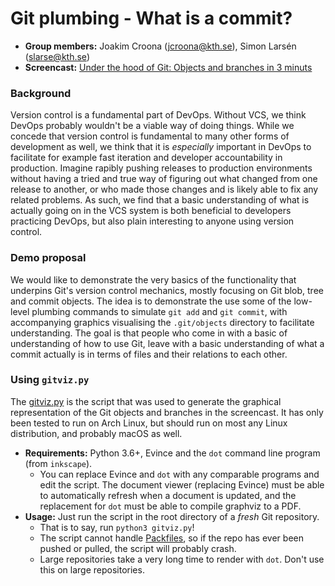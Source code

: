 # Git plumbing - What is a commit?

* **Group members:** Joakim Croona (jcroona@kth.se), Simon Larsén
  (slarse@kth.se)
* **Screencast:** [Under the hood of Git: Objects and branches in 3 minuts](https://www.youtube.com/watch?v=_rLuz9gzDVQ)

### Background
Version control is a fundamental part of DevOps. Without VCS, we think DevOps
probably wouldn't be a viable way of doing things. While we concede that version
control is fundamental to many other forms of development as well, we think that
it is _especially_ important in DevOps to facilitate for example fast iteration
and developer accountability in production. Imagine rapibly pushing releases to
production environments without having a tried and true way of figuring out what
changed from one release to another, or who made those changes and is likely
able to fix any related problems. As such, we find that a basic understanding of
what is actually going on in the VCS system is both beneficial to developers
practicing DevOps, but also plain interesting to anyone using version control.

### Demo proposal
We would like to demonstrate the very basics of the functionality that underpins
Git's version control mechanics, mostly focusing on Git blob, tree and commit
objects. The idea is to demonstrate the use some of the low-level plumbing
commands to simulate `git add` and `git commit`, with accompanying graphics
visualising the `.git/objects` directory to facilitate understanding. The goal
is that people who come in with a basic of understanding of how to use Git,
leave with a basic understanding of what a commit actually is in terms of files
and their relations to each other.

### Using `gitviz.py`
The [gitviz.py](gitviz.py) is the script that was used to generate the
graphical representation of the Git objects and branches in the screencast. It
has only been tested to run on Arch Linux, but should run on most any Linux
distribution, and probably macOS as well.

* **Requirements:** Python 3.6+, Evince and the `dot` command line program (from
  `inkscape`).
  - You can replace Evince and `dot` with any comparable programs and edit the
    script. The document viewer (replacing Evince) must be able to automatically
    refresh when a document is updated, and the replacement for `dot` must be
    able to compile graphviz to a PDF.
* **Usage:** Just run the script in the root directory of a _fresh_ Git
  repository.
  - That is to say, run `python3 gitviz.py`!
  - The script cannot handle
    [Packfiles](https://git-scm.com/book/en/v2/Git-Internals-Packfiles), so if
    the repo has ever been pushed or pulled, the script will probably crash.
  - Large repositories take a very long time to render with `dot`. Don't use
    this on large repositories.
